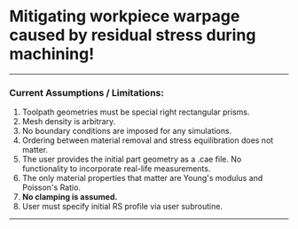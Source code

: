 # Mitigating workpiece warpage caused by residual stress during machining!

---
### Current Assumptions / Limitations:
1. Toolpath geometries must be special right rectangular prisms.
2. Mesh density is arbitrary.
3. No boundary conditions are imposed for any simulations.
4. Ordering between material removal and stress equilibration does not matter.
5. The user provides the initial part geometry as a .cae file. No functionality to incorporate real-life measurements.
6. The only material properties that matter are Young's modulus and Poisson's Ratio.
7. **No clamping is assumed.**
8. User must specify initial RS profile via user subroutine.
---

